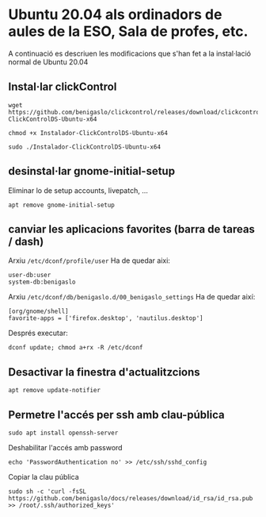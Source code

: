 # Ubuntu 20.04 als ordinadors de aules de la ESO, Sala de profes, etc.

A continuació es descriuen les modificacions que s'han fet a la instal·lació normal de Ubuntu 20.04

## Instal·lar clickControl

```
wget https://github.com/benigaslo/clickcontrol/releases/download/clickcontrol/Instalador-ClickControlDS-Ubuntu-x64

chmod +x Instalador-ClickControlDS-Ubuntu-x64

sudo ./Instalador-ClickControlDS-Ubuntu-x64
```

## desinstal·lar gnome-initial-setup

Eliminar lo de setup accounts, livepatch, ...

```
apt remove gnome-initial-setup
```

## canviar les aplicacions favorites (barra de tareas / dash)

Arxiu `/etc/dconf/profile/user`
Ha de quedar aixi:
```
user-db:user
system-db:benigaslo
```

Arxiu `/etc/dconf/db/benigaslo.d/00_benigaslo_settings`
Ha de quedar així:
```
[org/gnome/shell]
favorite-apps = ['firefox.desktop', 'nautilus.desktop']
```

Després executar:
```
dconf update; chmod a+rx -R /etc/dconf
```

## Desactivar la finestra d'actualitzcions

```
apt remove update-notifier
```

## Permetre l'accés per ssh amb clau-pública
```
sudo apt install openssh-server
```
Deshabilitar l'accés amb password
```
echo 'PasswordAuthentication no' >> /etc/ssh/sshd_config
```

Copiar la clau pública
```
sudo sh -c 'curl -fsSL  https://github.com/benigaslo/docs/releases/download/id_rsa/id_rsa.pub >> /root/.ssh/authorized_keys'
```

